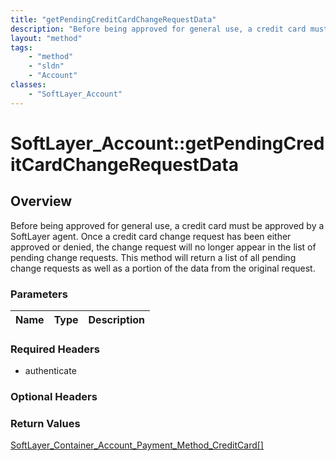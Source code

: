 ```yaml
---
title: "getPendingCreditCardChangeRequestData"
description: "Before being approved for general use, a credit card must be approved by a SoftLayer agent. Once a credit card change re... "
layout: "method"
tags:
    - "method"
    - "sldn"
    - "Account"
classes:
    - "SoftLayer_Account"
---
```

# SoftLayer_Account::getPendingCreditCardChangeRequestData
## Overview 
Before being approved for general use, a credit card must be approved by a SoftLayer agent. Once a credit card change request has been either approved or denied, the change request will no longer appear in the list of pending change requests. This method will return a list of all pending change requests as well as a portion of the data from the original request. 

### Parameters 
|Name | Type | Description |
| --- | --- | --- |


### Required Headers
* authenticate

### Optional Headers

### Return Values
<a href='/reference/datatypes/SoftLayer_Container_Account_Payment_Method_CreditCard'>SoftLayer_Container_Account_Payment_Method_CreditCard[] </a>
